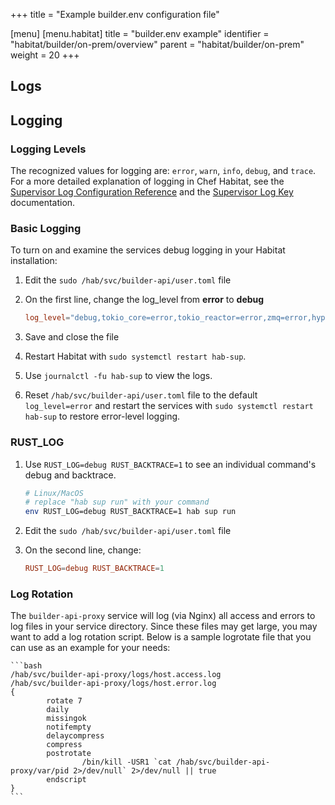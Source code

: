 +++
title = "Example builder.env configuration file"

[menu]
  [menu.habitat]
    title = "builder.env example"
    identifier = "habitat/builder/on-prem/overview"
    parent = "habitat/builder/on-prem"
    weight = 20
+++


## Logs

## Logging

### Logging Levels

The recognized values for logging are: `error`, `warn`, `info`, `debug`, and `trace`.
For a more detailed explanation of logging in Chef Habitat, see the [Supervisor Log Configuration Reference](https://www.habitat.sh/docs/reference/#supervisor-log-configuration-reference) and the [Supervisor Log Key](https://www.habitat.sh/docs/reference/#supervisor-log-key) documentation.

### Basic Logging

To turn on and examine the services debug logging in your Habitat installation:

1. Edit the `sudo /hab/svc/builder-api/user.toml` file
1. On the first line, change the log_level from **error** to **debug**

    ```toml
    log_level="debug,tokio_core=error,tokio_reactor=error,zmq=error,hyper=error"
    ```

1. Save and close the file
1. Restart Habitat with `sudo systemctl restart hab-sup`.
1. Use `journalctl -fu hab-sup` to view the logs.
1. Reset `/hab/svc/builder-api/user.toml` file to the default `log_level=error` and restart the services with `sudo systemctl restart hab-sup` to restore error-level logging.

### RUST_LOG

1. Use `RUST_LOG=debug RUST_BACKTRACE=1` to see an individual command's debug and backtrace.

    ```bash
    # Linux/MacOS
    # replace "hab sup run" with your command
    env RUST_LOG=debug RUST_BACKTRACE=1 hab sup run
    ```

1. Edit the `sudo /hab/svc/builder-api/user.toml` file
1. On the second line, change:

    ```toml
    RUST_LOG=debug RUST_BACKTRACE=1
    ```

### Log Rotation

The `builder-api-proxy` service will log (via Nginx) all access and errors to log files in your service directory. Since these files may get large, you may want to add a log rotation script. Below is a sample logrotate file that you can use as an example for your needs:

    ```bash
    /hab/svc/builder-api-proxy/logs/host.access.log
    /hab/svc/builder-api-proxy/logs/host.error.log
    {
            rotate 7
            daily
            missingok
            notifempty
            delaycompress
            compress
            postrotate
                    /bin/kill -USR1 `cat /hab/svc/builder-api-proxy/var/pid 2>/dev/null` 2>/dev/null || true
            endscript
    }
    ```
